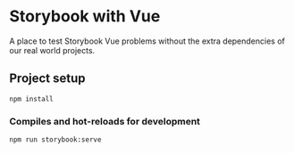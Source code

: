 # Storybook with Vue
A place to test Storybook Vue problems without the extra dependencies of our real world projects.

## Project setup
```
npm install
```

### Compiles and hot-reloads for development
```
npm run storybook:serve
```
